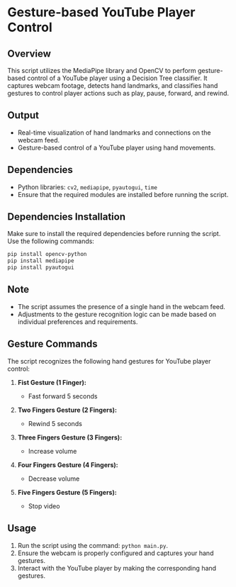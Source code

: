 # Gesture-based YouTube Player Control

## Overview
This script utilizes the MediaPipe library and OpenCV to perform gesture-based control of a YouTube player using a Decision Tree classifier. It captures webcam footage, detects hand landmarks, and classifies hand gestures to control player actions such as play, pause, forward, and rewind.

## Output
- Real-time visualization of hand landmarks and connections on the webcam feed.
- Gesture-based control of a YouTube player using hand movements.

## Dependencies
- Python libraries: `cv2`, `mediapipe`, `pyautogui`, `time`
- Ensure that the required modules are installed before running the script.

## Dependencies Installation
Make sure to install the required dependencies before running the script. Use the following commands:
```bash
pip install opencv-python
pip install mediapipe
pip install pyautogui
```

## Note
- The script assumes the presence of a single hand in the webcam feed.
- Adjustments to the gesture recognition logic can be made based on individual preferences and requirements.

## Gesture Commands
The script recognizes the following hand gestures for YouTube player control:

1. **Fist Gesture (1 Finger):**
   - Fast forward 5 seconds

2. **Two Fingers Gesture (2 Fingers):**
   - Rewind 5 seconds

3. **Three Fingers Gesture (3 Fingers):**
   - Increase volume

4. **Four Fingers Gesture (4 Fingers):**
   - Decrease volume

5. **Five Fingers Gesture (5 Fingers):**
   - Stop video

## Usage
1. Run the script using the command: `python main.py`.
2. Ensure the webcam is properly configured and captures your hand gestures.
3. Interact with the YouTube player by making the corresponding hand gestures.